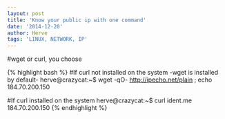 ```yaml
---
layout: post
title: 'Know your public ip with one command'
date: '2014-12-20'
author: Herve
tags: 'LINUX, NETWORK, IP'
---
```


#wget or curl, you choose

{% highlight bash %}
#If curl not installed on the system -wget is installed by default-
herve@crazycat:~$  wget -qO- http://ipecho.net/plain ; echo
184.70.200.150

#If curl installed on the system
herve@crazycat:~$ curl ident.me
184.70.200.150
{% endhighlight %}